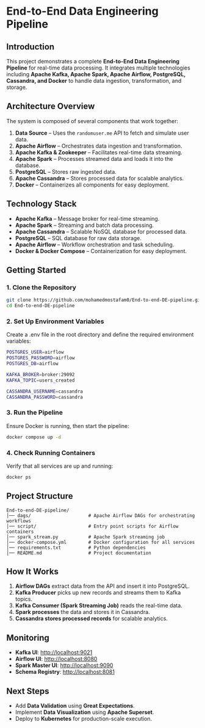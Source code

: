 # End-to-End Data Engineering Pipeline

## Introduction
This project demonstrates a complete **End-to-End Data Engineering Pipeline** for real-time data processing. It integrates multiple technologies including **Apache Kafka, Apache Spark, Apache Airflow, PostgreSQL, Cassandra, and Docker** to handle data ingestion, transformation, and storage.

## Architecture Overview
The system is composed of several components that work together:

1. **Data Source** – Uses the `randomuser.me` API to fetch and simulate user data.
2. **Apache Airflow** – Orchestrates data ingestion and transformation.
3. **Apache Kafka & Zookeeper** – Facilitates real-time data streaming.
4. **Apache Spark** – Processes streamed data and loads it into the database.
5. **PostgreSQL** – Stores raw ingested data.
6. **Apache Cassandra** – Stores processed data for scalable analytics.
7. **Docker** – Containerizes all components for easy deployment.

## Technology Stack
- **Apache Kafka** – Message broker for real-time streaming.
- **Apache Spark** – Streaming and batch data processing.
- **Apache Cassandra** – Scalable NoSQL database for processed data.
- **PostgreSQL** – SQL database for raw data storage.
- **Apache Airflow** – Workflow orchestration and task scheduling.
- **Docker & Docker Compose** – Containerization for easy deployment.

## Getting Started

### 1. Clone the Repository
```bash
git clone https://github.com/mohamedmostafam0/End-to-end-DE-pipeline.git
cd End-to-end-DE-pipeline
```
### 2. Set Up Environment Variables
Create a .env file in the root directory and define the required environment variables:
```bash
POSTGRES_USER=airflow
POSTGRES_PASSWORD=airflow
POSTGRES_DB=airflow

KAFKA_BROKER=broker:29092
KAFKA_TOPIC=users_created

CASSANDRA_USERNAME=cassandra
CASSANDRA_PASSWORD=cassandra
```
### 3. Run the Pipeline
Ensure Docker is running, then start the pipeline:
```bash
docker compose up -d
```
### 4. Check Running Containers
Verify that all services are up and running:
```bash
docker ps
```

## Project Structure
```
End-to-end-DE-pipeline/
│── dags/                     # Apache Airflow DAGs for orchestrating workflows
│── script/                   # Entry point scripts for Airflow containers
│── spark_stream.py           # Apache Spark streaming job
│── docker-compose.yml        # Docker configuration for all services
│── requirements.txt          # Python dependencies
│── README.md                 # Project documentation
```


## How It Works
1. **Airflow DAGs** extract data from the API and insert it into PostgreSQL.
2. **Kafka Producer** picks up new records and streams them to Kafka topics.
3. **Kafka Consumer (Spark Streaming Job)** reads the real-time data.
4. **Spark processes** the data and stores it in Cassandra.
5. **Cassandra stores processed records** for scalable analytics.

## Monitoring
- **Kafka UI**: [http://localhost:9021](http://localhost:9021)
- **Airflow UI**: [http://localhost:8080](http://localhost:8080)
- **Spark Master UI**: [http://localhost:9090](http://localhost:9090)
- **Schema Registry**: [http://localhost:8081](http://localhost:8081)

## Next Steps
- Add **Data Validation** using **Great Expectations**.
- Implement **Data Visualization** using **Apache Superset**.
- Deploy to **Kubernetes** for production-scale execution.




